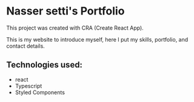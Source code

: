 # Nasser setti's Portfolio

This project was created with CRA (Create React App).

This is my website to introduce myself, here I put my skills, portfolio, and contact details.


## Technologies used:
- react
- Typescript
- Styled Components
